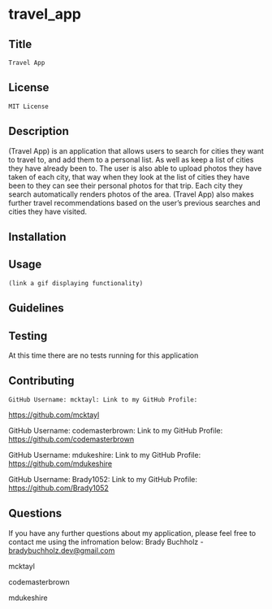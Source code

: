 # travel_app
   ## Title
    Travel App
    
   ##  License
    MIT License 
   
   ## Description 
 (Travel App) is an application that allows users to search for cities they want to travel to, and add them to a personal list. As well as keep a list of cities they have already been to. The user is also able to upload photos they have taken of each city, that way when they look at the list of cities they have been to they can see their personal photos for that trip.  Each city they search automatically renders photos of the area. (Travel App) also makes further travel recommendations based on the user’s previous searches and cities they have visited.
    
   ## Installation
 

   ## Usage
    (link a gif displaying functionality)

   ##  Guidelines
   

   ##  Testing 
   At this time there are no tests running for this application
  
   ## Contributing
    GitHub Username: mcktayl: Link to my GitHub Profile: 
   https://github.com/mcktayl
   
   GitHub Username: codemasterbrown: Link to my GitHub Profile: 
   https://github.com/codemasterbrown
  
   GitHub Username: mdukeshire: Link to my GitHub Profile: 
   https://github.com/mdukeshire
   
   GitHub Username: Brady1052: Link to my GitHub Profile: 
   https://github.com/Brady1052

   ## Questions
  If you have any further questions about my application, please feel free to contact me using the infromation below:
  Brady Buchholz - bradybuchholz.dev@gmail.com

  mcktayl

  codemasterbrown

  mdukeshire
